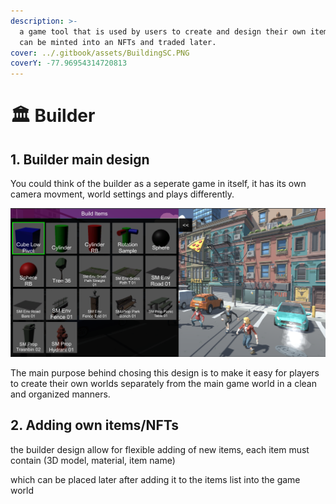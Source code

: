 ```yaml
---
description: >-
  a game tool that is used by users to create and design their own items which
  can be minted into an NFTs and traded later.
cover: ../.gitbook/assets/BuildingSC.PNG
coverY: -77.96954314720813
---
```


# 🏛 Builder

## 1. Builder main design

You could think of the builder as a seperate game in itself, it has its own camera movment, world settings and plays differently.

![The builder mneu UI](../.gitbook/assets/BuildingSC.PNG)

The main purpose behind chosing this design is to make it easy for players to create their own worlds separately from the main game world in a clean and organized manners.

## 2. Adding own items/NFTs

the builder design allow for flexible adding of new items, each item must contain (3D model, material, item name)

which can be placed later after adding it to the items list into the game world

